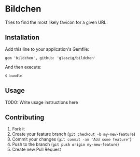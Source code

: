 # Bildchen

Tries to find the most likely favicon for a given URL.

## Installation

Add this line to your application's Gemfile:

    gem 'bildchen', github: 'glaszig/bildchen'

And then execute:

    $ bundle

## Usage

TODO: Write usage instructions here

## Contributing

1. Fork it
2. Create your feature branch (`git checkout -b my-new-feature`)
3. Commit your changes (`git commit -am 'Add some feature'`)
4. Push to the branch (`git push origin my-new-feature`)
5. Create new Pull Request
